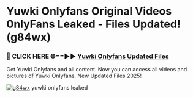 # Yuwki Onlyfans Original Videos 0nlyFans Leaked - Files Updated! (g84wx)

<h3>🔴 CLICK HERE 🌐==►► <a href="https://tinyurl.com/x26r9saj" rel="nofollow">Yuwki Onlyfans Updated Files</a></h3>

Get Yuwki Onlyfans and all content. Now you can access all videos and pictures of Yuwki Onlyfans. New Updated Files 2025!

[![g84wx](https://i.imgur.com/LkgZPqh.gif)](https://tinyurl.com/x26r9saj)
yuwki onlyfans leaked
